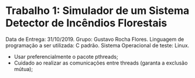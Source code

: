 # Trabalho 1: Simulador de um Sistema Detector de Incêndios Florestais
 
Data de Entrega: 31/10/2019.
Grupo: Gustavo Rocha Flores.
Linguagem de programação a ser utilizada: C padrão.
Sistema Operacional de teste: Linux.

- Usar preferencialmente o pacote pthreads;
- Cuidado ao realizar as comunicações entre threads (garanta a
exclusão mútua);

